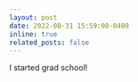 ```yaml
---
layout: post
date: 2022-08-31 15:59:00-0400
inline: true
related_posts: false
---
```


I started grad school!
